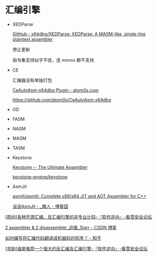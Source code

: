 # 汇编引擎
- XEDParse

  [GitHub - x64dbg/XEDParse: XEDParse: A MASM-like, single-line plaintext assembler](https://github.com/x64dbg/XEDParse)

  停止更新

  指令集支持似乎不佳，连 movss 都不支持

- CE

  汇编器没有单独打包

  [CeAutoAsm-x64dbg Plugin - atom0s.com](http://atom0s.com/forums/viewtopic.php?f=2&t=206&sid=94b23e2b89491cd398abf57e098c110f)

  https://github.com/atom0s/CeAutoAsm-x64dbg

- OD
- FASM
- NASM
- MASM
- TASM
- Keystone

  [Keystone -- The Ultimate Assembler](http://www.keystone-engine.org/)

  [keystone-engine/keystone](https://github.com/keystone-engine/keystone)

- AsmJit

  [asmjit/asmjit: Complete x86/x64 JIT and AOT Assembler for C++](https://github.com/asmjit/asmjit)

  [谈谈AsmJit - \_懒人 - 博客园](https://www.cnblogs.com/lanrenxinxin/p/5021641.html)

[\[原创\]各种开源汇编、反汇编引擎的非专业比较-『软件逆向』-看雪安全论坛](https://bbs.pediy.com/thread-205590.htm)

[2 assembler & 2 disassembler\_运维\_Starr - CSDN 博客](https://blog.csdn.net/Ga4ra/article/details/101533322)

[如何编写将汇编代码翻译成机器码的程序？ - 知乎](https://www.zhihu.com/question/26659135)

[\[求助\]谁能推荐一个强大的反汇编及汇编引擎-『软件逆向』-看雪安全论坛](https://bbs.pediy.com/thread-149956.htm)
